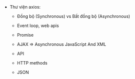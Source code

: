 - Thư viện axios:
    + Đồng bộ (Synchronous) vs Bất đồng bộ (Asynchronous)
    + Event loop, web apis
    + Promise

    + AJAX => Asynchronous JavaScript And XML
    + API
    + HTTP methods
    + JSON

